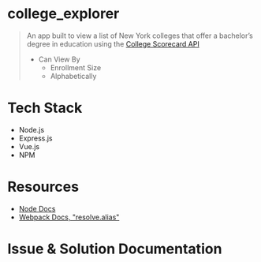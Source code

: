 # college_explorer
> An app built to view a list of New York colleges that offer a bachelor’s degree in education using the [College Scorecard API](https://collegescorecard.ed.gov/data/documentation/)
> * Can View By
>   * Enrollment Size
>   * Alphabetically
# Tech Stack
* Node.js
* Express.js
* Vue.js
* NPM

# Resources
* [Node Docs](https://nodejs.org/dist/latest-v13.x/docs/api/)
* [Webpack Docs, "resolve.alias"](https://webpack.js.org/configuration/resolve/#resolvealias)

# Issue & Solution Documentation
